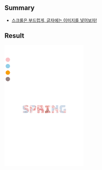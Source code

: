 ## Summary
* [스크롤은 부드럽게, 글자에는 이미지를 넣어보자!](https://velog.io/@gicomong/%EC%8A%A4%ED%81%AC%EB%A1%A4%EC%9D%80-%EB%B6%80%EB%93%9C%EB%9F%BD%EA%B2%8C-%EA%B8%80%EC%9E%90%EC%97%90%EB%8A%94-%EC%9D%B4%EB%AF%B8%EC%A7%80%EB%A5%BC-%EB%84%A3%EC%96%B4%EB%B3%B4%EC%9E%90)

## Result
![screen](screen.gif)